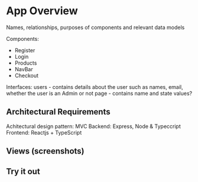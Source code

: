 # App Overview
Names, relationships, purposes of components and relevant data models

Components: 
- Register
- Login
- Products
- NavBar
- Checkout

Interfaces: 
users - contains details about the user such as names, email, whether the user is an Admin or not
page - contains name and state values?

## Architectural Requirements
Achitectural design pattern: MVC
Backend: Express, Node & Typeccript
Frontend: Reactjs + TypeScript 

## Views (screenshots)

## Try it out